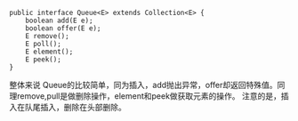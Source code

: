 
```
public interface Queue<E> extends Collection<E> {
    boolean add(E e);
    boolean offer(E e);
    E remove();
    E poll();
    E element();
    E peek();
}
```

 整体来说 Queue的比较简单，同为插入，add抛出异常，offer却返回特殊值。同理remove,pull是做删除操作，element和peek做获取元素的操作。
 注意的是，插入在队尾插入，删除在头部删除。
